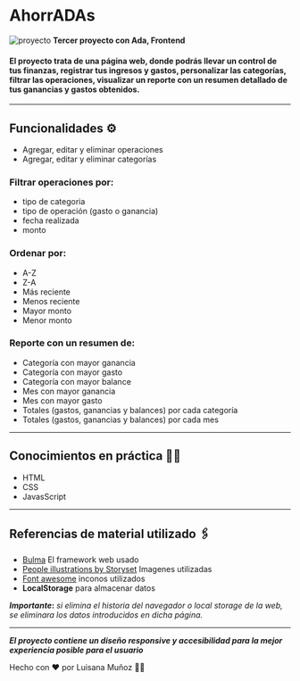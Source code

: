 # AhorrADAs

![proyecto](https://user-images.githubusercontent.com/102828460/188036892-41e01721-ce06-47c7-a710-2a6dc39b278f.png)
**Tercer proyecto con Ada, Frontend**

#### El proyecto trata de una página web, donde podrás llevar un control de tus finanzas, registrar tus ingresos y gastos, personalizar las categorías, filtrar las operaciones, visualizar un reporte con un resumen detallado de tus ganancias y gastos obtenidos.

----------------

## Funcionalidades :gear:
* Agregar, editar y eliminar operaciones
* Agregar, editar y eliminar categorías
### Filtrar operaciones por:
* tipo de categoria
* tipo de operación (gasto o ganancia)
* fecha realizada
* monto
### Ordenar por:
* A-Z 
* Z-A
* Más reciente
* Menos reciente
* Mayor monto
* Menor monto
### Reporte con un resumen de:
* Categoría con mayor ganancia
* Categoría con mayor gasto
* Categoría con mayor balance
* Mes con mayor ganancia
* Mes con mayor gasto
* Totales (gastos, ganancias y balances) por cada categoría
* Totales (gastos, ganancias y balances) por cada mes

----------------------------

## Conocimientos en práctica :woman_technologist:
* HTML
* CSS
* JavasScript

-------------------------------

## Referencias de material utilizado :paperclips:
* [Bulma](https://bulma.io/)  El framework web usado
* [People illustrations by Storyset](https://storyset.com/people) Imagenes utilizadas
* [Font awesome](https://fontawesome.com/) inconos utilizados
* **LocalStorage** para almacenar datos

**_Importante_:** *si elimina el historia del navegador o local storage de la web, se eliminara los datos introducidos en dicha página.*

-----------------------------------------------------------------------------------------------------------

 **_El proyecto contiene un diseño responsive y accesibilidad para la mejor experiencia posible para el usuario_**

Hecho con :heart: por Luisana Muñoz :woman_technologist: 



